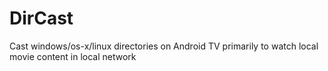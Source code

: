 # DirCast
Cast windows/os-x/linux directories on Android TV primarily to watch local movie content in local network
